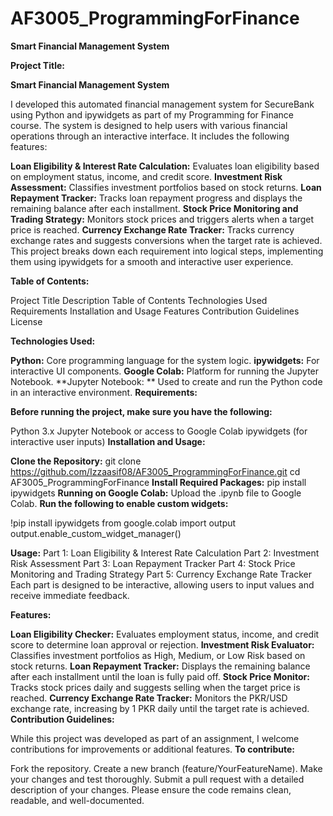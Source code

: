 # AF3005_ProgrammingForFinance

**Smart Financial Management System**

**Project Title:**

**Smart Financial Management System**


I developed this automated financial management system for SecureBank using Python and ipywidgets as part of my Programming for Finance course. The system is designed to help users with various financial operations through an interactive interface. It includes the following features:

**Loan Eligibility & Interest Rate Calculation:** Evaluates loan eligibility based on employment status, income, and credit score.
**Investment Risk Assessment:** Classifies investment portfolios based on stock returns.
**Loan Repayment Tracker:** Tracks loan repayment progress and displays the remaining balance after each installment.
**Stock Price Monitoring and Trading Strategy:** Monitors stock prices and triggers alerts when a target price is reached.
**Currency Exchange Rate Tracker:** Tracks currency exchange rates and suggests conversions when the target rate is achieved.
This project breaks down each requirement into logical steps, implementing them using ipywidgets for a smooth and interactive user experience.

**Table of Contents:**

Project Title
Description
Table of Contents
Technologies Used
Requirements
Installation and Usage
Features
Contribution Guidelines
License

**Technologies Used:**

**Python:** Core programming language for the system logic.
**ipywidgets:** For interactive UI components.
**Google Colab:** Platform for running the Jupyter Notebook.
**Jupyter Notebook: ** Used to create and run the Python code in an interactive environment.
**Requirements:**

**Before running the project, make sure you have the following:**

Python 3.x
Jupyter Notebook or access to Google Colab
ipywidgets (for interactive user inputs)
**Installation and Usage:**

**Clone the Repository:**
git clone https://github.com/Izzaasif08/AF3005_ProgrammingForFinance.git
cd AF3005_ProgrammingForFinance
**Install Required Packages:**
pip install ipywidgets
**Running on Google Colab:**
Upload the .ipynb file to Google Colab.
**Run the following to enable custom widgets:**

!pip install ipywidgets
from google.colab import output
output.enable_custom_widget_manager()

**Usage:**
Part 1: Loan Eligibility & Interest Rate Calculation
Part 2: Investment Risk Assessment
Part 3: Loan Repayment Tracker
Part 4: Stock Price Monitoring and Trading Strategy
Part 5: Currency Exchange Rate Tracker
Each part is designed to be interactive, allowing users to input values and receive immediate feedback.

**Features:**

**Loan Eligibility Checker:** Evaluates employment status, income, and credit score to determine loan approval or rejection.
**Investment Risk Evaluator:** Classifies investment portfolios as High, Medium, or Low Risk based on stock returns.
**Loan Repayment Tracker:** Displays the remaining balance after each installment until the loan is fully paid off.
**Stock Price Monitor:** Tracks stock prices daily and suggests selling when the target price is reached.
**Currency Exchange Rate Tracker:** Monitors the PKR/USD exchange rate, increasing by 1 PKR daily until the target rate is achieved.
**Contribution Guidelines:**

While this project was developed as part of an assignment, I welcome contributions for improvements or additional features.
**To contribute:**

Fork the repository.
Create a new branch (feature/YourFeatureName).
Make your changes and test thoroughly.
Submit a pull request with a detailed description of your changes.
Please ensure the code remains clean, readable, and well-documented.
